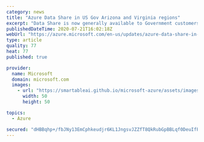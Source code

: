 ```yaml
---
category: news
title: "Azure Data Share in US Gov Arizona and Virginia regions"
excerpt: "Data Share is now generally available to Government customers"
publishedDateTime: 2020-07-21T16:02:18Z
webUrl: "https://azure.microsoft.com/en-us/updates/azure-data-share-in-us-gov-arizona-and-virginia-regions/"
type: article
quality: 77
heat: 77
published: true

provider:
  name: Microsoft
  domain: microsoft.com
  images:
    - url: "https://smartableai.github.io/microsoft-azure/assets/images/organizations/microsoft.com-50x50.jpg"
      width: 50
      height: 50

topics:
  - Azure

secured: "dHBBqhp+/fbJNy13EmCphkeudjr6KL1JngsvJZZfT8QkRubGpBBLqf0DeuIfPDxwUCN0TZuNVUQ53rjQyvs9uWlPn+orQmGXW7dqCoRlESTmH+Gymfi0pltk/lEpGmiUIBNSH5cCRTgqC1UcEq5unppD4qBKrLIyw1yRicl2EdvrRrc4Ny/W5Z22BoPUGMw1wG3gsjmde0mQGLTm2rKm/HDAqbdTwNF00Vx9Ftz9LlOEp6bSYmMyvgI1fQqpHGoC0zq6+lONyz2iUH5qbbU8V33RyQptsPna8HBIPc4tuKoYLZ8TSmDXZt4lBlyWM8YvwW3mtHtDMgEfWoMlwYidgA==;tGtRX58XkN3Md69VFEaeyA=="
---
```


